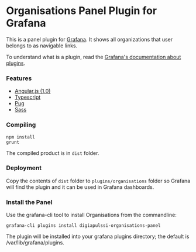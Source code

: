 # Organisations Panel Plugin for Grafana
This is a panel plugin for [Grafana](http://grafana.org/). It shows all organizations that user belongs to as navigable links.

To understand what is a plugin, read the [Grafana's documentation about plugins](http://docs.grafana.org/plugins/development/).

### Features
* [Angular.js (1.0)](https://angularjs.org/)
* [Typescript](https://www.typescriptlang.org/)
* [Pug](https://pugjs.org/api/getting-started.html)
* [Sass](http://sass-lang.com/)

### Compiling
```
npm install
grunt
```
The compiled product is in ``dist`` folder.

### Deployment
Copy the contents of ``dist`` folder to ``plugins/organisations`` folder so Grafana will find the plugin and it can be used in Grafana dashboards.

### Install the Panel
Use the grafana-cli tool to install Organisations from the commandline:
```
grafana-cli plugins install digiapulssi-organisations-panel
```
The plugin will be installed into your grafana plugins directory; the default is /var/lib/grafana/plugins.
